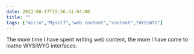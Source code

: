 ---date: 2022-08-17T15:56:41-04:00title: ""tags: ["micro","Myself","web content","content","WYSIWYG"]---The more time I have spent writing web content, the more I have come to loathe WYSIWYG interfaces.